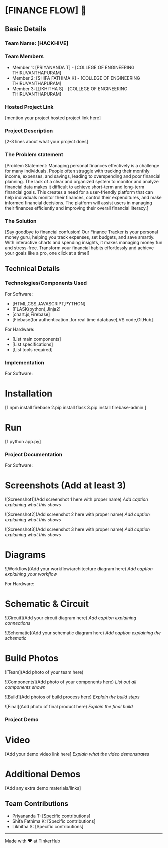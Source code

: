 # [FINANCE FLOW] 🎯


## Basic Details
### Team Name: [HACKHIVE]


### Team Members
- Member 1: [PRIYANANDA T] - [COLLEGE OF ENGINEERING THIRUVANTHAPURAM]
- Member 2: [SHIFA FATHIMA K] - [COLLEGE OF ENGINEERING THIRUVANTHAPURAM]
- Member 3: [LIKHITHA S] - [COLLEGE OF ENGINEERING THIRUVANTHAPURAM]

### Hosted Project Link
[mention your project hosted project link here]

### Project Description
[2-3 lines about what your project does]

### The Problem statement
[Problem Statement:
Managing personal finances effectively is a challenge for many individuals. People often struggle with tracking their monthly income, expenses, and savings, leading to overspending and poor financial planning. The lack of a clear and organized system to monitor and analyze financial data makes it difficult to achieve short-term and long-term financial goals. This creates a need for a user-friendly platform that can help individuals monitor their finances, control their expenditures, and make informed financial decisions.
 The platform will assist users in managing their finances efficiently and improving their overall financial literacy.]

### The Solution
[Say goodbye to financial confusion! Our Finance Tracker is your personal money guru, helping you track expenses, set budgets, and save smartly. With interactive charts and spending insights, it makes managing money fun and stress-free. Transform your financial habits effortlessly and achieve your goals like a pro, one click at a time!]

## Technical Details
### Technologies/Components Used
For Software:
- [HTML,CSS,JAVASCRIPT,PYTHON]
- [FLASK(python),Jinja2]
- [chart.js,Firebase]
- [Fiebase(for authentication ,for real time database),VS code,GitHub]

For Hardware:
- [List main components]
- [List specifications]
- [List tools required]

### Implementation
For Software:
# Installation
[1.npm install firebase
2.pip install flask
3.pip install firebase-admin
]

# Run
[1.python app.py]

### Project Documentation
For Software:

# Screenshots (Add at least 3)
![Screenshot1](Add screenshot 1 here with proper name)
*Add caption explaining what this shows*

![Screenshot2](Add screenshot 2 here with proper name)
*Add caption explaining what this shows*

![Screenshot3](Add screenshot 3 here with proper name)
*Add caption explaining what this shows*

# Diagrams
![Workflow](Add your workflow/architecture diagram here)
*Add caption explaining your workflow*

For Hardware:

# Schematic & Circuit
![Circuit](Add your circuit diagram here)
*Add caption explaining connections*

![Schematic](Add your schematic diagram here)
*Add caption explaining the schematic*

# Build Photos
![Team](Add photo of your team here)


![Components](Add photo of your components here)
*List out all components shown*

![Build](Add photos of build process here)
*Explain the build steps*

![Final](Add photo of final product here)
*Explain the final build*

### Project Demo
# Video
[Add your demo video link here]
*Explain what the video demonstrates*

# Additional Demos
[Add any extra demo materials/links]

## Team Contributions
- Priyananda T: [Specific contributions]
- Shifa Fathima K: [Specific contributions]
- Likhitha S: [Specific contributions]

---
Made with ❤️ at TinkerHub
